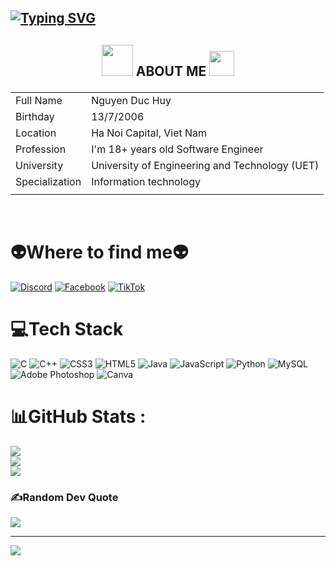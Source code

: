## <p align="left">[![Typing SVG](https://readme-typing-svg.herokuapp.com?font=Monoco&size=25&duration=4000&pause=500&color=3529F7&multiline=true&width=435&height=70&lines=+%F0%9F%91%8B++Hello%2C+I'm+HuyDuc!;Welcome+to+my+Github!+%F0%9F%9A%80)](https://git.io/typing-svg)</p>


## <p align="center"><img src="https://media.giphy.com/media/VgCDAzcKvsR6OM0uWg/giphy.gif" width="50"> ABOUT ME <img src="https://raw.githubusercontent.com/alexnaiman/alexnaiman/master/resources/cool_duck.gif" width="40px" /></p>
| | |
| - | - |
|Full Name      |Nguyen Duc Huy|
|Birthday       | 13/7/2006 |
|Location           | Ha Noi Capital, Viet Nam|
|Profession     | I'm 18+ years old Software Engineer|
|University |    University of Engineering and Technology (UET)|
|Specialization         |    Information technology|
| | |

<br>



# 👽Where to find me👽
[![Discord](https://img.shields.io/badge/Discord-%237289DA.svg?logo=discord&logoColor=white)](https://discord.com/users/1022733432704479244) [![Facebook](https://img.shields.io/badge/Facebook-%231877F2.svg?logo=Facebook&logoColor=white)](https://facebook.com/https://www.facebook.com/huyduc137) [![TikTok](https://img.shields.io/badge/TikTok-%23000000.svg?logo=TikTok&logoColor=white)](https://tiktok.com/@https://www.tiktok.com/@aki13_7?_t=8osenHxpUxR&_r=1) 

# 💻Tech Stack
![C](https://img.shields.io/badge/c-%2300599C.svg?style=plastic&logo=c&logoColor=white) ![C++](https://img.shields.io/badge/c++-%2300599C.svg?style=plastic&logo=c%2B%2B&logoColor=white) ![CSS3](https://img.shields.io/badge/css3-%231572B6.svg?style=plastic&logo=css3&logoColor=white) ![HTML5](https://img.shields.io/badge/html5-%23E34F26.svg?style=plastic&logo=html5&logoColor=white) ![Java](https://img.shields.io/badge/java-%23ED8B00.svg?style=plastic&logo=java&logoColor=white) ![JavaScript](https://img.shields.io/badge/javascript-%23323330.svg?style=plastic&logo=javascript&logoColor=%23F7DF1E) ![Python](https://img.shields.io/badge/python-3670A0?style=plastic&logo=python&logoColor=ffdd54)  ![MySQL](https://img.shields.io/badge/mysql-%2300f.svg?style=plastic&logo=mysql&logoColor=white)![Adobe Photoshop](https://img.shields.io/badge/adobephotoshop-%2331A8FF.svg?style=plastic&logo=adobephotoshop&logoColor=white) ![Canva](https://img.shields.io/badge/Canva-%2300C4CC.svg?style=plastic&logo=Canva&logoColor=white) 
# 📊GitHub Stats :
![](https://github-readme-stats.vercel.app/api?username=huyduc137&theme=radical&hide_border=false&include_all_commits=false&count_private=false)<br/>
![](https://github-readme-streak-stats.herokuapp.com/?user=huyduc137&theme=radical&hide_border=false)<br/>
![](https://github-readme-stats.vercel.app/api/top-langs/?username=huyduc137&theme=radical&hide_border=false&include_all_commits=false&count_private=false&layout=compact)


### ✍️Random Dev Quote
![](https://quotes-github-readme.vercel.app/api?type=horizontal&theme=radical)

---
[![](https://visitcount.itsvg.in/api?id=huyduc137&icon=0&color=0)](https://visitcount.itsvg.in)

